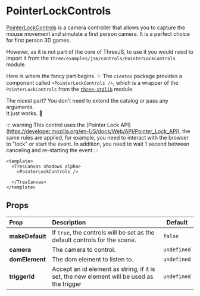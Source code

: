 # PointerLockControls

[PointerLockControls](https://threejs.org/docs/index.html?q=pointe#examples/en/controls/PointerLockControls) is a camera controller that allows you to capture the mouse movement and simulate a first person camera. It is a perfect choice for first person 3D games.

However, as it is not part of the core of ThreeJS, to use it you would need to import it from the `three/examples/jsm/controls/PointerLockControls` module.

Here is where the fancy part begins. ✨
The `cientos` package provides a component called `<PointerLockControls />`, which is a wrapper of the `PointerLockControls` from the [`three-stdlib`](https://github.com/pmndrs/three-stdlib) module.

The nicest part? You don't need to extend the catalog or pass any arguments.  
It just works. 💯

::: warning
This control uses the [Pointer Lock API] (https://developer.mozilla.org/en-US/docs/Web/API/Pointer_Lock_API), the same rules are applied, for example, you need to interact with the browser to "lock" or start the event.
In addition, you need to wait 1 second between canceling and re-starting the event
:::

```vue{3}
<template>
  <TresCanvas shadows alpha>
    <PointerLockControls />

  </TresCanvas>
</template>
```

## Props

| Prop              | Description                                                                                                      | Default     |
| :---------------- | :--------------------------------------------------------------------------------------------------------------- | ----------- |
| **makeDefault**   | If `true`, the controls will be set as the default controls for the scene.                                       | `false`     |
| **camera**        | The camera to control.                                                                                           | `undefined` |
| **domElement**    | The dom element to listen to.                                                                                    | `undefined` |
| **triggerId** | Accept an id element as string, if it is set, the new element will be used as the trigger | `undefined`     |
